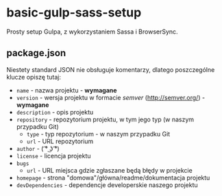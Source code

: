 # basic-gulp-sass-setup
Prosty setup Gulpa, z wykorzystaniem Sassa i BrowserSync.

## package.json
Niestety standard JSON nie obsługuje komentarzy, dlatego poszczególne klucze opiszę tutaj:

* `name` - nazwa projektu - **wymagane**
* `version` - wersja projektu w formacie *semver* (http://semver.org/) - **wymagane**
* `description` - opis projektu
* `repository` - repozytorium projektu, w tym jego typ (w naszym przypadku Git)
  * `type` - typ repozytorium - w naszym przypadku Git
  * `url` - URL repozytorium
* `author` - ( ͡° ͜ʖ ͡°)
* `license` - licencja projektu
* `bugs`
  * `url` - URL miejsca gdzie zgłaszane będą błędy w projekcie
* `homepage` - strona "domowa"/główna/readme/dokumentacja projektu
* `devDependencies` - dependencje developerskie naszego projektu